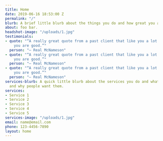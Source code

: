 ```yaml
---
title: Home
date: 2019-06-16 18:53:00 Z
permalink: "/"
blurb: A brief little blurb about the things you do and how great you are.
about: foo bar.
headshot-image: "/uploads/1.jpg"
testimonials:
- quote: "“A really great quote from a past client that like you a lot and think that
    you are good.”"
  person: "— Real McNameson"
- quote: "“A really great quote from a past client that like you a lot and think that
    you are good.”"
  person: "— Real McNameson"
- quote: "“A really great quote from a past client that like you a lot and think that
    you are good.”"
  person: "— Real McNameson"
services-blurb: A quick little blurb about the services you do and what those are
  and why people want them.
services:
- Service 1
- Service 2
- Service 3
- Service 4
- Service 5
services-image: "/uploads/1.jpg"
email: name@email.com
phone: 123-4456-7890
layout: home
---
```


